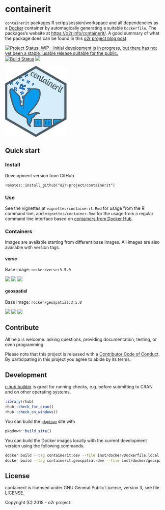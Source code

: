 
<!-- README.md is generated from README.Rmd. Please edit that file -->

# containerit

`containerit` packages R script/session/workspace and all dependencies
as a [Docker](http://docker.com/) container by automagically generating
a suitable `Dockerfile`. The packages’s website at
<https://o2r.info/containerit/>. A good summary of what the package does
can be found in this [o2r project blog
post](http://o2r.info/2017/05/30/containerit-package/).

[![Project Status: WIP - Initial development is in progress, but there
has not yet been a stable, usable release suitable for the
public.](http://www.repostatus.org/badges/latest/wip.svg)](http://www.repostatus.org/#wip)
[![Build
Status](https://travis-ci.org/o2r-project/containerit.svg?branch=master)](https://travis-ci.org/o2r-project/containerit)
[![](http://www.r-pkg.org/badges/version/containerit)](http://www.r-pkg.org/pkg/containerit)

![containerit logo](inst/logo.png)

## Quick start

### Install

Development version from GitHub.

    remotes::install_github("o2r-project/containerit")

### Use

See the vignettes at `vignettes/containerit.Rmd` for usage from the R
command line, and `vignettes/container.Rmd` for the usage from a regular
command line interface based on [containers from Docker
Hub](https://hub.docker.com/r/o2rproject/containerit/).

### Containers

Images are available starting from different base images. All images are
also available with version tags.

#### verse

Base image:
`rocker/verse:3.5.0`

[![](https://images.microbadger.com/badges/version/o2rproject/containerit.svg)](https://microbadger.com/images/o2rproject/containerit "Get your own version badge on microbadger.com")
[![](https://images.microbadger.com/badges/image/o2rproject/containerit.svg)](https://microbadger.com/images/o2rproject/containerit "Get your own image badge on microbadger.com")
[![](https://images.microbadger.com/badges/commit/o2rproject/containerit.svg)](https://microbadger.com/images/o2rproject/containerit "Get your own commit badge on microbadger.com")

#### geospatial

Base image:
`rocker/geospatial:3.5.0`

[![](https://images.microbadger.com/badges/version/o2rproject/containerit:geospatial.svg)](https://microbadger.com/images/o2rproject/containerit:geospatial "Get your own version badge on microbadger.com")
[![](https://images.microbadger.com/badges/image/o2rproject/containerit:geospatial.svg)](https://microbadger.com/images/o2rproject/containerit:geospatial "Get your own image badge on microbadger.com")
[![](https://images.microbadger.com/badges/commit/o2rproject/containerit:geospatial.svg)](https://microbadger.com/images/o2rproject/containerit:geospatial "Get your own commit badge on microbadger.com")

## Contribute

All help is welcome: asking questions, providing documentation, testing,
or even programming.

Please note that this project is released with a [Contributor Code of
Conduct](CONDUCT.md). By participating in this project you agree to
abide by its terms.

## Development

[r-hub builder](https://builder.r-hub.io/) is great for running checks,
e.g. before submitting to CRAN and on other operating systems.

``` r
library(rhub)
rhub::check_for_cran()
rhub::check_on_windows()
```

You can build the [`pkgdown`](http://pkgdown.r-lib.org/) site with

``` r
pkgdown::build_site()
```

You can build the Docker images locally with the current development
version using the following commands.

``` bash
docker build --tag containerit:dev --file inst/docker/Dockerfile.local .
docker build --tag containerit:geospatial-dev --file inst/docker/geospatial/Dockerfile.local .
```

## License

containerit is licensed under GNU General Public License, version 3, see
file LICENSE.

Copyright (C) 2018 - o2r project.
